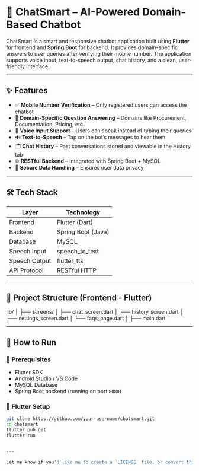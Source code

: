 # 🤖 ChatSmart – AI-Powered Domain-Based Chatbot

ChatSmart is a smart and responsive chatbot application built using **Flutter** for frontend and **Spring Boot** for backend. It provides domain-specific answers to user queries after verifying their mobile number. The application supports voice input, text-to-speech output, chat history, and a clean, user-friendly interface.

---

## ✨ Features

- ✅ **Mobile Number Verification** – Only registered users can access the chatbot
- 🧠 **Domain-Specific Question Answering** – Domains like Procurement, Documentation, Pricing, etc.
- 🎤 **Voice Input Support** – Users can speak instead of typing their queries
- 🔊 **Text-to-Speech** – Tap on the bot’s messages to hear them
- 🗂️ **Chat History** – Past conversations stored and viewable in the History tab
- 🌐 **RESTful Backend** – Integrated with Spring Boot + MySQL
- 🔐 **Secure Data Handling** – Ensures user data privacy

---

## 🛠️ Tech Stack

| Layer         | Technology      |
|---------------|------------------|
| Frontend      | Flutter (Dart)   |
| Backend       | Spring Boot (Java) |
| Database      | MySQL            |
| Speech Input  | speech_to_text   |
| Speech Output | flutter_tts      |
| API Protocol  | RESTful HTTP     |

---

## 📁 Project Structure (Frontend - Flutter)

lib/
│
├── screens/
│ ├── chat_screen.dart
│ ├── history_screen.dart
│ ├── settings_screen.dart
│ └── faqs_page.dart
│
├── main.dart





---

## 🚀 How to Run

### 🔧 Prerequisites

- Flutter SDK
- Android Studio / VS Code
- MySQL Database
- Spring Boot backend (running on port `8080`)

### 🔑 Flutter Setup

```bash
git clone https://github.com/your-username/chatsmart.git
cd chatsmart
flutter pub get
flutter run


---

Let me know if you'd like me to create a `LICENSE` file, or convert this into a downloadable file (`README.md`) for you directly.
